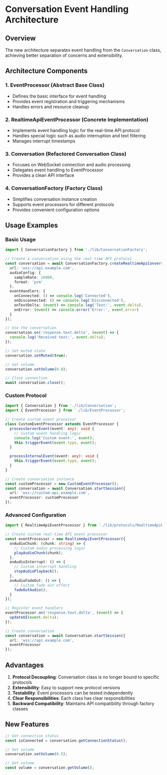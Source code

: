 # Conversation Event Handling Architecture

## Overview

The new architecture separates event handling from the `Conversation` class, achieving better separation of concerns and extensibility.

## Architecture Components

### 1. EventProcessor (Abstract Base Class)
- Defines the basic interface for event handling
- Provides event registration and triggering mechanisms
- Handles errors and resource cleanup

### 2. RealtimeApiEventProcessor (Concrete Implementation)
- Implements event handling logic for the real-time API protocol
- Handles special logic such as audio interruption and text filtering
- Manages interrupt timestamps

### 3. Conversation (Refactored Conversation Class)
- Focuses on WebSocket connection and audio processing
- Delegates event handling to EventProcessor
- Provides a clean API interface

### 4. ConversationFactory (Factory Class)
- Simplifies conversation instance creation
- Supports event processors for different protocols
- Provides convenient configuration options

## Usage Examples

### Basic Usage

```typescript
import { ConversationFactory } from './lib/ConversationFactory';

// Create a conversation using the real-time API protocol
const conversation = await ConversationFactory.createRealtimeApiConversation({
  url: 'wss://api.example.com',
  audioConfig: {
    sampleRate: 16000,
    format: 'pcm'
  },
  eventHandlers: {
    onConnected: () => console.log('Connected'),
    onDisconnected: () => console.log('Disconnected'),
    onTextDelta: (event) => console.log('Text:', event.delta),
    onError: (event) => console.error('Error:', event.error)
  }
});

// Use the conversation
conversation.on('response.text.delta', (event) => {
  console.log('Received text:', event.delta);
});

// Set muted state
conversation.setMuted(true);

// Set volume
conversation.setVolume(0.8);

// Close connection
await conversation.close();
```

### Custom Protocol

```typescript
import { Conversation } from './lib/Conversation';
import { EventProcessor } from './lib/EventProcessor';

// Create custom event processor
class CustomEventProcessor extends EventProcessor {
  processServerEvent(event: any): void {
    // Custom event handling logic
    console.log('Custom event:', event);
    this.triggerEvent(event.type, event);
  }

  processInternalEvent(event: any): void {
    this.triggerEvent(event.type, event);
  }
}

// Create conversation instance
const customProcessor = new CustomEventProcessor();
const conversation = await Conversation.startSession({
  url: 'wss://custom-api.example.com',
  eventProcessor: customProcessor
});
```

### Advanced Configuration

```typescript
import { RealtimeApiEventProcessor } from './lib/protocols/RealtimeApiEventProcessor';

// Create custom real-time API event processor
const eventProcessor = new RealtimeApiEventProcessor({
  onAudioChunk: (chunk: string) => {
    // Custom audio processing logic
    playAudioChunk(chunk);
  },
  onAudioInterrupt: () => {
    // Custom interrupt handling
    stopAudioPlayback();
  },
  onAudioFadeOut: () => {
    // Custom fade out effect
    fadeOutAudio();
  }
});

// Register event handlers
eventProcessor.on('response.text.delta', (event) => {
  updateUI(event.delta);
});

// Create conversation
const conversation = await Conversation.startSession({
  url: 'wss://api.example.com',
  eventProcessor
});
```

## Advantages

1. **Protocol Decoupling**: Conversation class is no longer bound to specific protocols
2. **Extensibility**: Easy to support new protocol versions
3. **Testability**: Event processors can be tested independently
4. **Clear Responsibilities**: Each class has clear responsibilities
5. **Backward Compatibility**: Maintains API compatibility through factory classes

## New Features

```typescript
// Get connection status
const isConnected = conversation.getConnectionStatus();

// Set volume
conversation.setVolume(0.5);

// Get volume
const volume = conversation.getVolume();
``` 